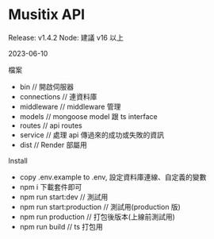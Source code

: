 # Musitix API
Release: v1.4.2
Node: 建議 v16 以上

2023-06-10

檔案
- bin // 開啟伺服器
- connections // 連資料庫
- middleware // middleware 管理
- models // mongoose model 跟 ts interface
- routes // api routes
- service // 處理 api 傳過來的成功或失敗的資訊
- dist // Render 部屬用
  
Install
- copy .env.example to .env, 設定資料庫連線、自定義的變數
- npm i 下載套件即可
- npm run start:dev // 測試用
- npm run start:production // 測試用(production 版)
- npm run production // 打包後版本(上線前測試用)
- npm run build // ts 打包用